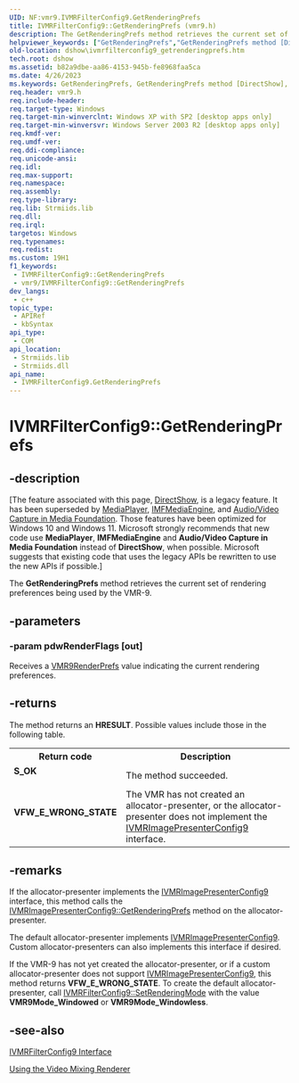 ```yaml
---
UID: NF:vmr9.IVMRFilterConfig9.GetRenderingPrefs
title: IVMRFilterConfig9::GetRenderingPrefs (vmr9.h)
description: The GetRenderingPrefs method retrieves the current set of rendering preferences being used by the VMR-9.
helpviewer_keywords: ["GetRenderingPrefs","GetRenderingPrefs method [DirectShow]","GetRenderingPrefs method [DirectShow]","IVMRFilterConfig9 interface","IVMRFilterConfig9 interface [DirectShow]","GetRenderingPrefs method","IVMRFilterConfig9.GetRenderingPrefs","IVMRFilterConfig9::GetRenderingPrefs","IVMRFilterConfig9GetRenderingPrefs","dshow.ivmrfilterconfig9_getrenderingprefs","vmr9/IVMRFilterConfig9::GetRenderingPrefs"]
old-location: dshow\ivmrfilterconfig9_getrenderingprefs.htm
tech.root: dshow
ms.assetid: b82a9dbe-aa86-4153-945b-fe8968faa5ca
ms.date: 4/26/2023
ms.keywords: GetRenderingPrefs, GetRenderingPrefs method [DirectShow], GetRenderingPrefs method [DirectShow],IVMRFilterConfig9 interface, IVMRFilterConfig9 interface [DirectShow],GetRenderingPrefs method, IVMRFilterConfig9.GetRenderingPrefs, IVMRFilterConfig9::GetRenderingPrefs, IVMRFilterConfig9GetRenderingPrefs, dshow.ivmrfilterconfig9_getrenderingprefs, vmr9/IVMRFilterConfig9::GetRenderingPrefs
req.header: vmr9.h
req.include-header: 
req.target-type: Windows
req.target-min-winverclnt: Windows XP with SP2 [desktop apps only]
req.target-min-winversvr: Windows Server 2003 R2 [desktop apps only]
req.kmdf-ver: 
req.umdf-ver: 
req.ddi-compliance: 
req.unicode-ansi: 
req.idl: 
req.max-support: 
req.namespace: 
req.assembly: 
req.type-library: 
req.lib: Strmiids.lib
req.dll: 
req.irql: 
targetos: Windows
req.typenames: 
req.redist: 
ms.custom: 19H1
f1_keywords:
 - IVMRFilterConfig9::GetRenderingPrefs
 - vmr9/IVMRFilterConfig9::GetRenderingPrefs
dev_langs:
 - c++
topic_type:
 - APIRef
 - kbSyntax
api_type:
 - COM
api_location:
 - Strmiids.lib
 - Strmiids.dll
api_name:
 - IVMRFilterConfig9.GetRenderingPrefs
---
```


# IVMRFilterConfig9::GetRenderingPrefs


## -description

\[The feature associated with this page, [DirectShow](/windows/win32/directshow/directshow), is a legacy feature. It has been superseded by [MediaPlayer](/uwp/api/Windows.Media.Playback.MediaPlayer), [IMFMediaEngine](/windows/win32/api/mfmediaengine/nn-mfmediaengine-imfmediaengine), and [Audio/Video Capture in Media Foundation](windows/win32/medfound/audio-video-capture-in-media-foundation). Those features have been optimized for Windows 10 and Windows 11. Microsoft strongly recommends that new code use **MediaPlayer**, **IMFMediaEngine** and **Audio/Video Capture in Media Foundation** instead of **DirectShow**, when possible. Microsoft suggests that existing code that uses the legacy APIs be rewritten to use the new APIs if possible.\]

The <b>GetRenderingPrefs</b> method retrieves the current set of rendering preferences being used by the VMR-9.

## -parameters

### -param pdwRenderFlags [out]

Receives a <a href="/previous-versions/windows/desktop/api/vmr9/ne-vmr9-vmr9renderprefs">VMR9RenderPrefs</a> value indicating the current rendering preferences.

## -returns

The method returns an <b>HRESULT</b>. Possible values include those in the following table.

<table>
<tr>
<th>Return code</th>
<th>Description</th>
</tr>
<tr>
<td width="40%">
<dl>
<dt><b>S_OK</b></dt>
</dl>
</td>
<td width="60%">
The method succeeded.

</td>
</tr>
<tr>
<td width="40%">
<dl>
<dt><b>VFW_E_WRONG_STATE</b></dt>
</dl>
</td>
<td width="60%">
The VMR has not created an allocator-presenter, or the allocator-presenter does not implement the <a href="/previous-versions/windows/desktop/api/vmr9/nn-vmr9-ivmrimagepresenterconfig9">IVMRImagePresenterConfig9</a> interface.

</td>
</tr>
</table>

## -remarks

If  the allocator-presenter implements the <a href="/previous-versions/windows/desktop/api/vmr9/nn-vmr9-ivmrimagepresenterconfig9">IVMRImagePresenterConfig9</a> interface, this method calls the <a href="/windows/desktop/api/vmr9/nf-vmr9-ivmrimagepresenterconfig9-getrenderingprefs">IVMRImagePresenterConfig9::GetRenderingPrefs</a> method on the allocator-presenter. 

The default allocator-presenter implements <a href="/previous-versions/windows/desktop/api/vmr9/nn-vmr9-ivmrimagepresenterconfig9">IVMRImagePresenterConfig9</a>. Custom allocator-presenters can also implements this interface if desired.

If the VMR-9 has not yet created the allocator-presenter, or if a custom allocator-presenter does not support <a href="/previous-versions/windows/desktop/api/vmr9/nn-vmr9-ivmrimagepresenterconfig9">IVMRImagePresenterConfig9</a>, this method returns <b>VFW_E_WRONG_STATE</b>. To create the default allocator-presenter, call <a href="/windows/desktop/api/vmr9/nf-vmr9-ivmrfilterconfig9-setrenderingmode">IVMRFilterConfig9::SetRenderingMode</a> with the value <b>VMR9Mode_Windowed</b> or <b>VMR9Mode_Windowless</b>.

## -see-also

<a href="/previous-versions/windows/desktop/api/vmr9/nn-vmr9-ivmrfilterconfig9">IVMRFilterConfig9 Interface</a>



<a href="/windows/desktop/DirectShow/using-the-video-mixing-renderer">Using the Video Mixing Renderer</a>